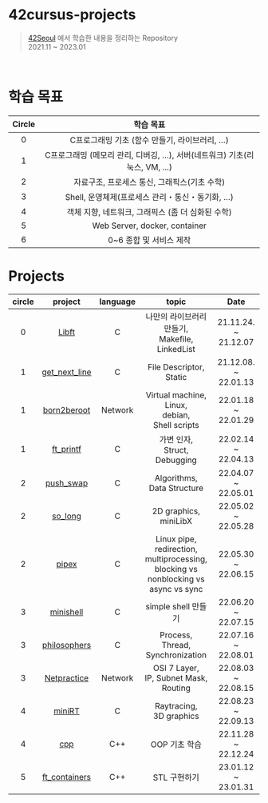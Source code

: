 # 42cursus-projects

> [42Seoul](https://innovationacademy.kr/academy/contents/view?contentsNo=7&level=2&menuNo=8) 에서 학습한 내용을 정리하는 Repository   
> 2021.11 ~ 2023.01

<br/>

# 학습 목표

| Circle	| 학습 목표 |
|:---:|:------------:|
| 0|	C프로그래밍 기초 (함수 만들기, 라이브러리, …)|
|1|	C프로그래밍 (메모리 관리, 디버깅, …), 서버(네트워크) 기초(리눅스, VM, ...)|
|2|	자료구조, 프로세스 통신, 그래픽스(기초 수학)|
|3|	Shell, 운영체제(프로세스 관리・통신・동기화, …)|
|4|	객체 지향, 네트워크, 그래픽스 (좀 더 심화된 수학)|
|5	| Web Server, docker, container|
|6	|0~6 종합 및 서비스 제작|


# Projects

| circle |                                          project                                           | language |                                          topic                                           | Date |
| :----: | :----------------------------------------------------------------------------------------: | :------: | :--------------------------------------------------------------------------------------: | :----------------: |
|   0    |         <a href="">Libft</a>         |    C     |                나만의 라이브러리 만들기, <br /> Makefile, <br /> LinkedList                 |    21.11.24. ~ 21.12.07     |
|   1    | <a href="">get_next_line</a> |    C     |                              File Descriptor, <br /> Static                              |    21.12.08. ~ 22.01.13    |
|   1    |     <a href="">born2beroot</a>     |    Network     |                                         Virtual machine, <br /> Linux, <br /> debian, <br /> Shell scripts                                          |    22.01.18 ~ 22.01.29     |
|   1    |   <a href="">ft_printf</a>   | C  |              가변 인자, <br /> Struct, <br /> Debugging                 |     22.02.14 ~ 22.04.13 |
|   2    |       <a href="">push_swap</a>       |    C     |                         Algorithms, <br /> Data Structure                          |     22.04.07 ~ 22.05.01     |
|   2    |         <a href="">so_long</a>         |    C     | 2D graphics, <br /> miniLibX |     22.05.02 ~ 22.05.28     |
|   2    |     <a href="">pipex</a>     |    C     |                             Linux pipe,<br/> redirection, <br /> multiprocessing, <br /> blocking vs nonblocking vs async vs sync                           |     22.05.30 ~ 22.06.15     |
|   3    |     <a href="">minishell                                        |    C     |                                                                  simple shell 만들기         |     22.06.20 ~ 22.07.15     |
| 3 | <a href="">philosophers</a> | C | Process, <br/> Thread, <br /> Synchronization <br />  | 22.07.16 ~ 22.08.01 |
| 3 | <a href="">Netpractice</a> | Network | OSI 7 Layer, <br /> IP, Subnet Mask, <br/> Routing | 22.08.03 ~ 22.08.15 | 
| 4 | <a href="">miniRT</a> | C | Raytracing, <br /> 3D graphics | 22.08.23 ~ 22.09.13 | 
| 4 | <a href="">cpp</a> | C++ | OOP 기초 학습 | 22.11.28 ~ 22.12.24 | 
| 5 | <a href="">ft_containers</a> | C++ | STL 구현하기 | 23.01.12 ~ 23.01.31 | 

